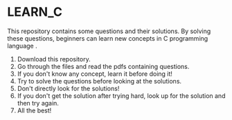 # LEARN_C

This repository contains some questions and their solutions. By solving these questions, beginners can learn new concepts in C programming language . 

1. Download this repository.
2. Go through the files and read the pdfs containing questions.
3. If you don't know any concept, learn it before doing it!
4. Try to solve the questions before looking at the solutions.
5. Don't directly look for the solutions!
6. If you don't get the solution after trying hard, look up for the solution and then try again.
7. All the best!

